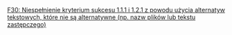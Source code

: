 [F30: Niespełnienie kryterium sukcesu 1.1.1 i 1.2.1 z powodu użycia alternatyw tekstowych, które nie są alternatywne (np. nazw plików lub tekstu zastępczego)](https://www.w3.org/TR/WCAG20-TECHS/F30.html)